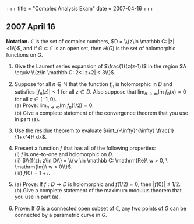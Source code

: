 +++
title = "Complex Analysis Exam"
date = 2007-04-16
+++

## 2007 April 16

**Notation.** $\mathbb C$ is the set of complex numbers, $D = \\{z\in \mathbb C: |z|<1\\}$, and if $G\subset \mathbb C$ is an open set, then $H(G)$ is the set of holomorphic functions on $G$.

1. Give the Laurent series expansion of $\frac{1}{z(z-1)}$ in the region $A \equiv \\{z\in \mathbb C: 2< |z+2| < 3\\}$. <!-- \index{Laurent expansion} -->

2. Suppose for all $n\in \mathbb N$ that the function $f_n$ is holomorphic in $D$ and satisfies $|f_n(z)|<1$ for all $z \in D$. Also suppose that $\lim_{n\to \infty} \mathrm{Im}\ f_n(x) = 0$ for all $x\in (-1,0)$.\
   (a) Prove: $\lim_{n\to \infty} \mathrm{Im}\ f_n(1/2) = 0$.\
   (b) Give a complete statement of the convergence theorem that you use in part (a).

3. Use the residue theorem to evaluate $\int_{-\infty}^{\infty} \frac{1}{1+x^4}\ dx$. <!-- \index{residue theorem!applied} -->

4. Present a function $f$ that has all of the following properties:\
   (i) $f$ is one-to-one and holomorphic on $D$.\
   (ii) $\\{f(z): z\in D\\} = \\{w \in \mathbb C: \mathrm{Re}\ w > 0, \ \mathrm{Im}\ w > 0\\}$.\
   (iii) $f(0) = 1+i$.  <!-- \index{conformal mapping!problems}   -->

5. (a) Prove: If $f: D \rightarrow D$ is holomorphic and $f(1/2) = 0$, then $|f(0)| \leq 1/2$.\
   (b) Give a complete statement of the maximum modulus theorem that you use in part (a). <!-- \index{maximum modulus theorem!applied} \index{Schwarz's lemma!applied} -->

6. Prove: If $G$ is a connected open subset of $\mathbb C$, any two points of $G$ can be connected by a parametric curve in $G$.
   <!-- \index{connected} -->

<!-- 
SOLUTION 1.

  \ifthenelse{\boolean{includeSolutions}}{\begin{solution}
      \[
      f(z) = \frac{1}{z(z-1)} = \frac{1-z+z}{z(z-1)} = \frac{1}{z-1} - \frac{1}{z}.
      \]
      Let $u=z+2$.  Then $z = u-2$ and 
      $A = \\{u\in \mathbb C : 2 < |u| < 3\\}$.  Therefore,
      \[
      \frac{1}{z} = \frac{1}{u-2} = \frac{1}{u}\frac{1}{(1-2/u)} 
      = \frac{1}{u}\sum_{n=0}^\infty \left(\frac{2}{u}\right)^n
      \]
      converges for $|u|>2$ and, substituting $u=z+2$ in the last expression, we have
      \[
      \frac{1}{z} = \frac{1}{z+2}\sum_{n=0}^\infty \left(\frac{2}{z+2}\right)^n
      = \sum_{n=0}^\infty 2^n(z+2)^{-n-1}
      = \sum_{n=-\infty}^{-1}\left(\frac{1}{2}\right)^{n+1}(z+2)^n,
      \]
      converging for $2<|z+2|$.  Next, consider that
      \[
      \frac{1}{z-1} = \frac{1}{u-3} 
      = \frac{-1}{3(1-u/3)}
      = \frac{-1}{3}\sum_{n=0}^\infty \left(\frac{u}{3}\right)^n
      \]
      converges for $|u|<3$ and, substituting $u=z+2$ in the last expression, we have
      \[
      \frac{1}{z-1} = -\sum_{n=0}^\infty \left(\frac{1}{3}\right)^{n+1}(z+2)^n,
      \]
      converging for $|z+2|<3$.  Therefore,
      \[
      f(z) = \frac{1}{z-1} - \frac{1}{z}
      = 
      -\sum_{n=0}^\infty \left(\frac{1}{3}\right)^{n+1}(z+2)^n
      -\sum_{n=-\infty}^{-1}\left(\frac{1}{2}\right)^{n+1}(z+2)^n,
      \]
      for $z\in A$.
      \qed
    \end{solution}  }{}

  \pspace

SOLUTION 3.
  \ifthenelse{\boolean{includeSolutions}}{\begin{solution}
      Note that
      \[
      f(z) = \frac{1}{1+x^4} 
      =\frac{1}{(z^2 + i)(z^2 - i)}
      =\frac{1}{(z + e^{i\pi/4})(z - e^{i\pi/4})
        (z + e^{i3\pi/4})(z - e^{i3\pi/4})},
      \]
      which reveals that the poles of $f$ in the upper half plane are at
      $e^{i\pi/4}$ and $e^{i3\pi/4}$.  Let $\Gamma_R$ be the contour shown in the
      figure below; \ie $\Gamma_R = g(R) \union [-R,R]$, where $R>1$.
      Then, by the residue theorem, 
      \begin{equation}\label{eq:3-1}
        \int_{\Gamma_R} f(z) dz = 2\pi i \left[\Res(f,e^{i\pi/4}) + \Res(f,e^{i3\pi/4})\right].
      \end{equation}

      \begin{figure}[h!]
        \vspace{-5cm}
        \centering  
        \includegraphics[width=6cm]{residuecontour}
        % \caption{{\it The contour $\gamma_R$ referenced in the solution is
        %     labeled g in the figure.}}
        \label{fig:residuecontour}
      \end{figure}

      The other two poles of $f$ are in the lower half-plane, so both 
      $e^{i\pi/4}$ and $e^{i3\pi/4}$ are simple poles.  Therefore,
      \[
      \Res(f,e^{i\pi/4}) = \lim_{z\rightarrow e^{i\pi/4}} (z-e^{i\pi/4})f(z)
      = \frac{1}{2e^{i\pi/4}(e^{i\pi/4}-e^{i3\pi/4})(e^{i\pi/4}+e^{i3\pi/4})}
      = -\frac{1}{4} i e^{-i\pi/4},
      \]
      \[
      \Res(f,e^{i3\pi/4}) = \lim_{z\rightarrow e^{i3\pi/4}} (z-e^{i3\pi/4})f(z)
      = \frac{1}{2e^{i3\pi/4}(e^{i3\pi/4}-e^{i\pi/4})(e^{i3\pi/4}+e^{i\pi/4})}
      = \frac{1}{4} i e^{-i3\pi/4}.
      \]
      Plugging these into~(\ref{eq:3-1}) yields
      \[
      \int_{\Gamma_R} f(z) dz = 2\pi i \left(\frac{1}{4} i e^{-i3\pi/4} 
        -\frac{1}{4} i e^{-i\pi/4}\right) 
      = \frac{\pi}{2}(e^{-i\pi/4} - e^{-i3\pi/4}) = \frac{\pi}{\sqrt{2}}.
      \]

      It remains to show 
      \[
      \lim_{R\rightarrow \infty} \left| \int_{g(R)} f(z) dz \right| = 0.
      \]
      Changing variables via $z = Re^{i\theta} \; (0\leq \theta \leq \pi)$,
      \[
      \left| \int_{g(R)} f(z) dz \right| 
      = \left| \int_0^\pi \frac{i R e^{i\theta}}{1+(Re^{i\theta})^4}\right| 
      \leq \frac{\pi R}{R^4 - 1} \rightarrow 0, \quad \text{as $R \rightarrow \infty$}.
      \]
      \qed
    \end{solution}  }{}

%  \ifthenelse{\boolean{newpagebetweenexams}}{\mathbb Newpage}{\btwnexamspace}
\pspace

SOLUTION 4.

  \ifthenelse{\boolean{includeSolutions}}{\begin{solution}
      First consider\footnote{This is my favorite M\"{o}ebius map. Not only
        does it map the unit disk onto the right half-plane, but also it maps the
        right half-plane onto the unit disk. This feature makes $\phi_1$
        an extremely useful tool for conformal mapping problems, where you're
        frequently required to map half-planes to the unit disk and
        vice-versa. Another nice feature of this map is that $\phi_1^{-1} =
        \phi_1$.  (Of course this must be the case if $\phi_1$ is to have the
        first feature.) Also note that, like all linear fractional transformations,
        $\phi_1$ is a holomorphic bijection of \mathbb C.  Therefore, if $\phi_1$ is to 
        map the interior of the unit disk to the right half-plane, it must
        also map the exterior of the unit disk to the left half-plane.}
      $\phi_1(z) = \frac{1-z}{1+z}$,
      which maps D onto the right half-plane 
      $\RHP = \\{z\in \mathbb C: \mathrm{Re} z > 0\\}$.  
      Let $\phi_2(z) = e^{i\pi/2}z = iz$,
      which maps $\RHP$ onto the upper half-plane 
      $\UHP = \\{z\in \mathbb C: \mathrm{Im} z > 0\\}$. Next, let $\phi_3(z) = z^{1/2}$ 
      be a branch of the square root function on \UHP.  Then
      $\phi_3$ maps \UHP\ onto the first quadrant 
      $Q_1 =  \\{z\in \mathbb C: 0 < \mbox{arg}(z) < \pi/2 \\}$.

      The function $\phi = \phi_3 \circ \phi_2 \circ \phi_1$
      satisfies the first two conditions, so we check whether it satisfies
      condition (iii):
      \[ \phi_1(0) = 1 \quad \Rightarrow \quad (\phi_2\circ \phi_1)(0) = \phi_2(1) = i
      \quad \Rightarrow \quad (\phi_3 \circ \phi_2 \circ \phi_1)(0) =
      \phi_3(i) = \frac{1+i}{\sqrt{2}} \] 
      so apparently we're off by a factor of $\sqrt{2}$.  This is easy to
      fix: let $\phi_4(z) = \sqrt{2} z$.  Then the holomorphic function
      $f \triangleq \phi_4 \circ \phi$ maps D bijectively onto $Q_1$ and
      % $f(0) = (\phi_4 \circ \phi)(0) = 1+i$, as
      $f(0) = 1+i$, as desired. \qed
    \end{solution}  }{}

  \pspace

SOLUTION 5.
  \ifthenelse{\boolean{includeSolutions}}{\begin{solution}
      % \begin{enumerate}[(i)]
      %   (\ref{item:2}) 
      (i) Define $\phi(z) = \frac{1/2 - z}{1-z/2}$.  This is a %linear fractional transformation and, in fact, a 
      holomorphic bijection\footnote{See Rudin~\cite{Rudin:1987} page 254-5 (in
        particular, theorem 12.4) for a nice discussion of functions of the form 
        $\phi_\alpha(z) =  \frac{z-\alpha}{1-\bar{\alpha}z}$. 
        In addition to 12.4, sec.~12.5 and theorem 12.6 are popular exam
        questions.} 
      of $\bar{D}$ onto $\bar{D}$.  Therefore, 
      $g = f \circ \phi \in H(D)$, $|g(z)|\leq 1$ for all $z\in D$, and
      $g(0) = f(\phi(0)) = f(1/2) = 0$.  Thus $g$ satisfies the hypotheses of
      Schwarz's lemma (theorem~\ref{thm:schwarz}), which allows us to conclude the following:\\
      % \begin{enumerate} \item \label{item:3} 
      \phantom{xx}      (a) $|g(z)| \leq |z|$, for all $z\in D$, and \\
      % \item \label{item:4} 
      \phantom{xx}      (b) $|g'(0)| \leq 1$,\\
      % \end{enumerate}
      with equality in (a) for some $z\in D$ or equality
      in (b) iff $g(z) = e^{i\theta}z$ for some constant
      $\theta \in \R$.  By condition (a), %\ref{item:3}, 
      \[1/2 \geq |g(1/2)| = |f(\phi(1/2))| = |f(0)|.\] 
      \qed

      % (\ref{item:5}) 
      (ii) In part 
      % (\ref{item:2}) 
      (i) I used Schwarz's lemma, a complete statement of which appears in the appendix
      (theorem~\ref{thm:schwarz}).  This is
      sometimes thought of as a version of the maximum modulus principle since it
      is such an easy corollary of what is usually called the maximum modulus
      principle.  Here is a complete statement of the latter:

      % \begin{theorem}[maximum modulus principle, ver.~1]
      {\bf (max modulus principle, version 1)}\\
      Suppose $G\subset \mathbb C$ is open and $f\in H(G)$ attains its maximum
      modulus at some point $a\in G$.  Then $f$ is constant.  
      % \end{theorem}

      That is, if there is a point $a \in G$ with $|f(z)|\leq |f(a)|$ for all $z\in G$,
      then $f$ is constant.\footnote{There are a couple of other versions of the maximum
        modulus principle you should know, though for most problems on the comprehensive 
        exams, the version above usually suffices.  The other two versions are
        stated and proved clearly and concisely in Conway~\cite{Conway:1978}, but they also
        appear as theorems~\ref{thm:max-mod-2} and~\ref{thm:max-mod-3} of the appendix.}
    \end{solution}  }{}

%  \ifthenelse{\boolean{newpagebetweenexams}}{\mathbb Newpage}{\btwnexamspace}
\pspace

SOLUTION 6.
  \ifthenelse{\boolean{includeSolutions}}{\begin{solution}
      First, recall that if
      $A\subset G \subset \mathbb C$, then $A$ is said to be 
      {\it open relative to}
      $G$, or simply {\it open in} $G$, if for any $a\in A$ there is a neighborhood 
      $B(a,\epsilon) = \\{z\in \mathbb C: |z-a|<\epsilon\\}$ such that $B(a,\epsilon)
      \intersect G \subset A$.\footnote{For example, the set $A = [0,1]$, although
        closed in \mathbb C, is open in $G = [0,1]\union \\{2\\}$.}

      Next, recall that a subset $G\subset \mathbb C$ is {\it connected} iff the only
      subsets of $G$ that are both open and closed 
      relative to $G$ are the empty set and $G$ itself.  
      Equivalently, if there exist non-empty disjoint subsets 
      $A, B \subset G$ that are open in $G$ and have the property
      $G = A\cup B$, then $G$ is not connected, 
      \index{disconnected}
      or {\it disconnected}.\footnote{
        To see the equivalence note that, in this case, $A$ is open in $G$, as is
        $A^c = G\setminus A = B$, so $A$ is both open and closed in $G$. Also
        it is instructive to check, using either definition, that $G = [0,1]\union
        \\{2\\}$ is disconnected.}

      Now, suppose $G$ is a connected open subset of \mathbb C.  Fix $z_0\in G$ and let
      $\Omega \subset G$ be the subset of 
      points that can be connected to $z_0$ by a parametric curve in $G$.
      Since $G$ is open, $\exists B(z_0,\epsilon) \subset G$ for some $\epsilon >
      0$, and clearly $B(z_0,\epsilon) \subset \Omega$.  In particular, 
      $\Omega \mathbb Neq \emptyset$ .  If we can 
      show $\Omega$ is both open and closed in $G$, then it will follow by
      connectedness that $\Omega = G$, and the problem will be solved. 

      ($\Omega$ is open) Let $w\in \Omega$ be connected to $z_0$ by a parametric curve 
      $\gamma \subset G$.  Since $G$ is open, $\exists \epsilon > 0$ such that
      $B(w,\epsilon)\subset G$.  Clearly any $w_1 \in B(w,\epsilon)$ can be
      connected to $z_0$ by a parametric curve (from $w_1$ to $w$, then from $w$
      to $z_0$ via $\gamma$) that remains in $G$.  This proves that
      $B(w,\epsilon)\subset \Omega$, so $\Omega$ is open.

      ($\Omega$ is closed) We show $G \setminus \Omega$ is open 
      (and thus, in fact, empty).  
      If $z \in G \setminus \Omega$, then, since $G$ is open,
      $\exists \delta >0$ such that $B(z,\delta)\subset G$.  We want
      $B(z,\delta)\subset G \setminus \Omega$.  This must be true since,
      otherwise, there would be a point $z_1 \in B(z,\delta) \intersect \Omega$ 
      which could be connected to both $z$ and $z_0$ by parametric curves in
      $G$.  But then a parametric curve in $G$ connecting $z$ to $z_0$ could be
      constructed, which would put $z$ in $\Omega$ -- a contradiction.

      We have thus shown that $\Omega$ is both open and closed in $G$, as well as
      non-empty. Since $G$ is connected, $\Omega = G$. 
      \qed

    \end{solution}  }{}
\end{enumerate}

\ifthenelse{\boolean{newpagebetweenexams}}{\mathbb Newpage}{\btwnexamspace} -->
